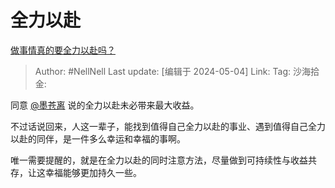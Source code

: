 # 全力以赴
[做事情真的要全力以赴吗？](https://www.zhihu.com/question/29374171/answer/2979442020)

> Author: #NellNell
> Last update: [编辑于 2024-05-04]
> Link:
> Tag:
> 沙海拾金:

同意 [@墨苍离](https://www.zhihu.com/people/00a69a0323d435435c7bbd0f1bd535e5) 说的全力以赴未必带来最大收益。

不过话说回来，人这一辈子，能找到值得自己全力以赴的事业、遇到值得自己全力以赴的同伴，是一件多么幸运和幸福的事啊。

唯一需要提醒的，就是在全力以赴的同时注意方法，尽量做到可持续性与收益共存，让这幸福能够更加持久一些。
